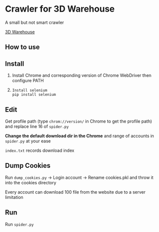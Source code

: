 # Crawler for 3D Warehouse

A small but not smart crawler

[3D Warehouse](https://3dwarehouse.sketchup.com/search/products)

## How to use

## Install

1. Install Chrome and corresponding version of Chrome WebDriver then configure PATH
2. ```pip
   Install selenium
   pip install selenium
   ```

## Edit

Get profile path (type `chrom://version/`  in Chrome to get the profile path) and replace line 16 of `spider.py`

**Change the default download dir in the Chrome** and range of accounts in `spider.py` at your ease

`index.txt` records download index

## Dump Cookies

Run `dump_cookies.py` -> Login account -> Rename cookies.pkl and throw it into the cookies directory

Every account can download 100 file from the website due to a server limitation

## Run

Run `spider.py`
